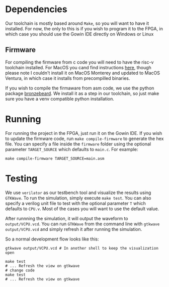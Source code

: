 # Dependencies
Our toolchain is mostly based around `Make`, so you will want to have it
installed. For now, the only to this is if you wish to program it to the FPGA, 
in which case you should use the Gowin IDE directly on Windows or Linux

## Firmware
For compiling the firmware from c code you will need to have the risc-v toolchain
installed. For MacOS you cand find instructions [here](https://github.com/riscv-software-src/homebrew-riscv), though please note I couldn't install it on
MacOS Monterey and updated to MacOS Ventura, in which case it installs from
precompilled binaries.

If you wish to compile the firmaware from asm code, we use the python package
[bronzebeard](https://github.com/theandrew168/bronzebeard). We install it
as a step in our toolchain, so just make sure you have a venv compatible python
installation.

# Running

For running the project in the FPGA, just run it on the Gowin IDE. If you wish
to update the firmware code, run `make compile-firmware` to generate the hex
file. You can specify a file inside the `firmware` folder using the optional
parameter `TARGET_SOURCE` which defaults to `main.c`. For example:

`make compile-firmware TARGET_SOURCE=main.asm`

# Testing

We use `verilator` as our testbench tool and visualize the results using 
`GTKWave`. To run the simulation, simply execute `make test`. You can also
specify a verilog unit file to test with the optional parameter `T` which
defaults to `CPU.v`. Most of the cases you will want to use the default value.

After runnning the simulation, it will output the waveform to `output/VCPU.vcd`.
You can run `GTKWave` from the command line with `gtkwave output/VCPU.vcd` and 
simply refresh it after running the simulation.

So a normal development flow looks like this:

```
gtkwave output/VCPU.vcd # In another shell to keep the visualization open

make test
# ... Refresh the view on gtkwave
# change code
make test
# ... Refresh the view on gtkwave
```
